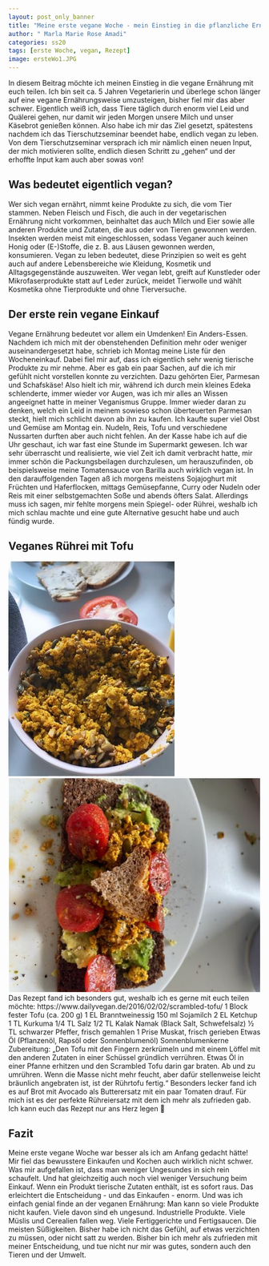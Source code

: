 ```yaml
---
layout: post_only_banner
title: "Meine erste vegane Woche - mein Einstieg in die pflanzliche Ernährung"
author: " Marla Marie Rose Amadi"
categories: ss20
tags: [erste Woche, vegan, Rezept]
image: ersteWo1.JPG
---
```


In diesem Beitrag möchte ich meinen Einstieg in die vegane Ernährung mit euch
teilen. Ich bin seit ca. 5 Jahren Vegetarierin und überlege schon länger auf eine
vegane Ernährungsweise umzusteigen, bisher fiel mir das aber schwer.
Eigentlich weiß ich, dass Tiere täglich durch enorm viel Leid und Quälerei
gehen, nur damit wir jeden Morgen unsere Milch und unser Käsebrot genießen
können. Also habe ich mir das Ziel gesetzt, spätestens nachdem ich das
Tierschutzseminar beendet habe, endlich vegan zu leben. Von dem
Tierschutzseminar versprach ich mir nämlich einen neuen Input, der mich
motivieren sollte, endlich diesen Schritt zu „gehen“ und der erhoffte Input kam
auch aber sowas von!

## Was bedeutet eigentlich vegan?
Wer sich vegan ernährt, nimmt keine Produkte zu sich, die vom Tier stammen.
Neben Fleisch und Fisch, die auch in der vegetarischen Ernährung nicht
vorkommen, beinhaltet das auch Milch und Eier sowie alle anderen Produkte
und Zutaten, die aus oder von Tieren gewonnen werden. Insekten werden meist
mit eingeschlossen, sodass Veganer auch keinen Honig oder (E-)Stoffe, die z. B.
aus Läusen gewonnen werden, konsumieren.
Vegan zu leben bedeutet, diese Prinzipien so weit es geht auch auf andere
Lebensbereiche wie Kleidung, Kosmetik und Alltagsgegenstände auszuweiten.
Wer vegan lebt, greift auf Kunstleder oder Mikrofaserprodukte statt auf Leder
zurück, meidet Tierwolle und wählt Kosmetika ohne Tierprodukte und ohne
Tierversuche.

## Der erste rein vegane Einkauf
Vegane Ernährung bedeutet vor allem ein Umdenken! Ein Anders-Essen.
Nachdem ich mich mit der obenstehenden Definition mehr oder weniger
auseinandergesetzt habe, schrieb ich Montag meine Liste für den
Wocheneinkauf. Dabei fiel mir auf, dass ich eigentlich sehr wenig tierische
Produkte zu mir nehme. Aber es gab ein paar Sachen, auf die ich mir gefühlt
nicht vorstellen konnte zu verzichten. Dazu gehörten Eier, Parmesan und
Schafskäse! Also hielt ich mir, während ich durch mein kleines Edeka
schlenderte, immer wieder vor Augen, was ich mir alles an Wissen angeeignet
hatte in meiner Veganismus Gruppe. Immer wieder daran zu denken, welch ein
Leid in meinem sowieso schon überteuerten Parmesan steckt, hielt mich schlicht
davon ab ihn zu kaufen. Ich kaufte super viel Obst und Gemüse am Montag ein.
Nudeln, Reis, Tofu und verschiedene Nussarten durften aber auch nicht fehlen.
An der Kasse habe ich auf die Uhr geschaut, ich war fast eine Stunde im
Supermarkt gewesen. Ich war sehr überrascht und realisierte, wie viel Zeit ich
damit verbracht hatte, mir immer schön die Packungsbeilagen durchzulesen, um
herauszufinden, ob beispielsweise meine Tomatensauce von Barilla auch
wirklich vegan ist. In den darauffolgenden Tagen aß ich morgens meistens
Sojajoghurt mit Früchten und Haferflocken, mittags Gemüsepfanne, Curry oder
Nudeln oder Reis mit einer selbstgemachten Soße und abends öfters Salat.
Allerdings muss ich sagen, mir fehlte morgens mein Spiegel- oder Rührei,
weshalb ich mich schlau machte und eine gute Alternative gesucht habe und
auch fündig wurde.
## Veganes Rührei mit Tofu
<img src="https://raw.githubusercontent.com/innovativertierschutz/innovativertierschutz.github.io/master/assets/img/ersteWo1.jpg" />
<img src="https://raw.githubusercontent.com/innovativertierschutz/innovativertierschutz.github.io/master/assets/img/ersteWo2.jpg" />
Das Rezept fand ich besonders gut, weshalb ich es gerne mit euch teilen möchte:
https://www.dailyvegan.de/2016/02/02/scrambled-tofu/
1 Block fester Tofu (ca. 200 g)
1 EL Branntweinessig
150 ml Sojamilch
2 EL Ketchup
1 TL Kurkuma
1/4 TL Salz
1/2 TL Kalak Namak (Black Salt, Schwefelsalz)
½ TL schwarzer Pfeffer, frisch gemahlen
1 Prise Muskat, frisch gerieben
Etwas Öl (Pflanzenöl, Rapsöl oder Sonnenblumenöl)
Sonnenblumenkerne
Zubereitung:
„Den Tofu mit den Fingern zerkrümeln und mit einem Löffel mit den anderen
Zutaten in einer Schüssel gründlich verrühren.
Etwas Öl in einer Pfanne erhitzen und den Scrambled Tofu darin gar braten. Ab
und zu umrühren. Wenn die Masse nicht mehr feucht, aber dafür stellenweise
leicht bräunlich angebraten ist, ist der Rührtofu fertig.“
Besonders lecker fand ich es auf Brot mit Avocado als Butterersatz mit ein paar
Tomaten drauf. Für mich ist es der perfekte Rühreiersatz mit dem ich mehr als
zufrieden
gab. Ich kann euch das Rezept nur ans Herz legen 🙂

## Fazit
Meine erste vegane Woche war besser als ich am Anfang gedacht hätte! Mir fiel
das bewusstere Einkaufen und Kochen auch wirklich nicht schwer. Was mir
aufgefallen ist, dass man weniger Ungesundes in sich rein schaufelt. Und hat
gleichzeitig auch noch viel weniger Versuchung beim Einkauf. Wenn ein
Produkt tierische Zutaten enthält, ist es sofort raus. Das erleichtert die
Entscheidung - und das Einkaufen - enorm. Und was ich einfach genial finde an
der veganen Ernährung: Man kann so viele Produkte nicht kaufen. Viele davon
sind eh ungesund. Industrielle Produkte. Viele Müslis und Cerealien fallen weg. 
Viele Fertiggerichte und Fertigsaucen. Die meisten Süßigkeiten. Bisher habe ich
nicht das Gefühl, auf etwas verzichten zu müssen, oder nicht satt zu werden.
Bisher bin ich mehr als zufrieden mit meiner Entscheidung, und tue nicht nur
mir was gutes, sondern auch den Tieren und der Umwelt.